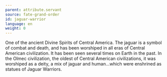 ```yaml
---
parent: attribute.servant
source: fate-grand-order
id: jaguar-warrior
language: en
weight: 0
---
```


One of the ancient Divine Spirits of Central America.
The jaguar is a symbol of combat and death, and has been worshiped in all eras of Central American civilization. It has been seen several times on Earth in the past.
In the Olmec civilization, the oldest of Central American civilizations, it was worshiped as a deity, a mix of jaguar and human…which were enshrined as statues of Jaguar Warriors.
